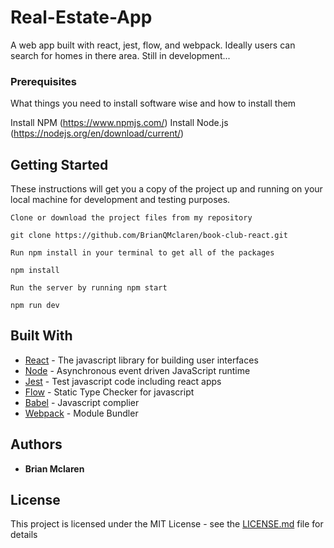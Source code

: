 # Real-Estate-App

A web app built with react, jest, flow, and webpack. Ideally users can search
for homes in there area. Still in development...

### Prerequisites

What things you need to install software wise and how to install them

Install NPM (https://www.npmjs.com/) Install Node.js
(https://nodejs.org/en/download/current/)

## Getting Started

These instructions will get you a copy of the project up and running on your
local machine for development and testing purposes.

```
Clone or download the project files from my repository

git clone https://github.com/BrianQMclaren/book-club-react.git

Run npm install in your terminal to get all of the packages

npm install

Run the server by running npm start

npm run dev
```

## Built With

* [React](https://reactjs.org/docs/hello-world.html) - The javascript library
  for building user interfaces
* [Node](https://nodejs.org/en/about/) - Asynchronous event driven JavaScript
  runtime
* [Jest](https://facebook.github.io/jest/) - Test javascript code including
  react apps
* [Flow](https://flow.org/) - Static Type Checker for javascript
* [Babel](http://babeljs.io/) - Javascript complier
* [Webpack](https://webpack.github.io/) - Module Bundler

## Authors

* **Brian Mclaren**

## License

This project is licensed under the MIT License - see the
[LICENSE.md](LICENSE.md) file for details
